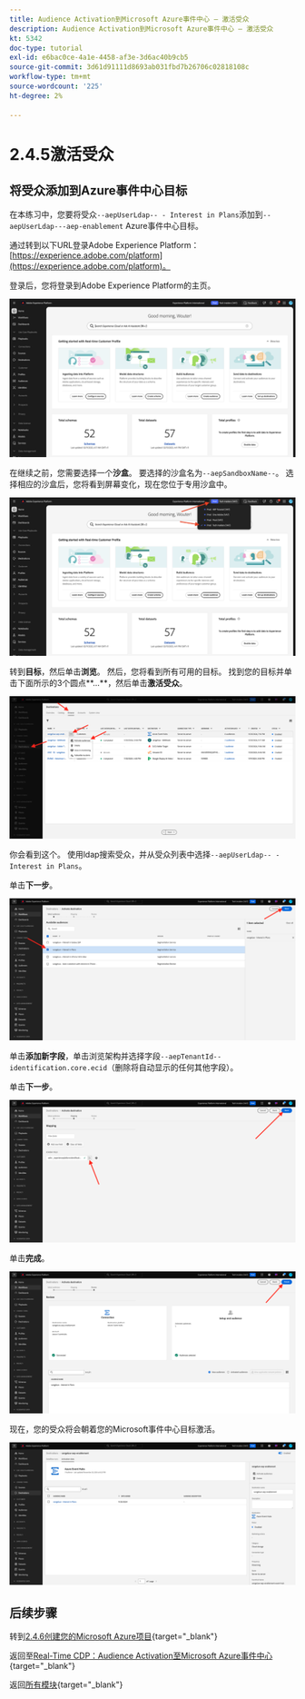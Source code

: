 ```yaml
---
title: Audience Activation到Microsoft Azure事件中心 — 激活受众
description: Audience Activation到Microsoft Azure事件中心 — 激活受众
kt: 5342
doc-type: tutorial
exl-id: e6bac0ce-4a1e-4458-af3e-3d6ac40b9cb5
source-git-commit: 3d61d91111d8693ab031fbd7b26706c02818108c
workflow-type: tm+mt
source-wordcount: '225'
ht-degree: 2%

---
```


# 2.4.5激活受众

## 将受众添加到Azure事件中心目标

在本练习中，您要将受众`--aepUserLdap-- - Interest in Plans`添加到`--aepUserLdap---aep-enablement` Azure事件中心目标。

通过转到以下URL登录Adobe Experience Platform： [https://experience.adobe.com/platform](https://experience.adobe.com/platform)。

登录后，您将登录到Adobe Experience Platform的主页。

![数据获取](./../../../../modules/delivery-activation/datacollection/dc1.2/images/home.png)

在继续之前，您需要选择一个&#x200B;**沙盒**。 要选择的沙盒名为``--aepSandboxName--``。 选择相应的沙盒后，您将看到屏幕变化，现在您位于专用沙盒中。

![数据获取](./../../../../modules/delivery-activation/datacollection/dc1.2/images/sb1.png)

转到&#x200B;**目标**，然后单击&#x200B;**浏览**。 然后，您将看到所有可用的目标。 找到您的目标并单击下面所示的3个圆点**...**，然后单击&#x200B;**激活受众**。

![5-01-select-destination.png](./images/501selectdestination.png)

你会看到这个。 使用ldap搜索受众，并从受众列表中选择`--aepUserLdap-- - Interest in Plans`。

单击&#x200B;**下一步**。

![5-04-select-segment.png](./images/504selectsegment.png)

单击&#x200B;**添加新字段**，单击浏览架构并选择字段`--aepTenantId--identification.core.ecid`（删除将自动显示的任何其他字段）。

单击&#x200B;**下一步**。

![5-05-select-attributes.png](./images/505selectattributes.png)

单击&#x200B;**完成**。

![5-06-destination-finish.png](./images/506destinationfinish.png)

现在，您的受众将会朝着您的Microsoft事件中心目标激活。

![5-07-destination-segment-added.png](./images/507destinationsegmentadded.png)

## 后续步骤

转到[2.4.6创建您的Microsoft Azure项目](./ex6.md){target="_blank"}

返回至[Real-Time CDP：Audience Activation至Microsoft Azure事件中心](./segment-activation-microsoft-azure-eventhub.md){target="_blank"}

返回[所有模块](./../../../../overview.md){target="_blank"}
